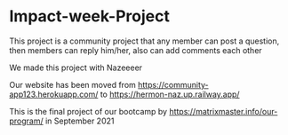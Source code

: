 # Impact-week-Project
This project is a community project that any member can post a question, then members can reply him/her,  also can add comments each other

We made this project with Nazeeeer

Our website has been moved from https://community-app123.herokuapp.com/ to https://hermon-naz.up.railway.app/

This is the final project of our bootcamp by https://matrixmaster.info/our-program/ in September 2021
